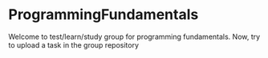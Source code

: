 # ProgrammingFundamentals
Welcome to test/learn/study group for programming fundamentals.
Now, try to upload a task in the group repository

